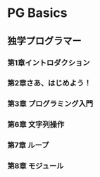 # PG Basics
## 独学プログラマー
### 第1章イントロダクション
### 第2章さあ、はじめよう！
### 第3章 プログラミング入門
### 第6章 文字列操作
### 第7章 ループ
### 第8章 モジュール
